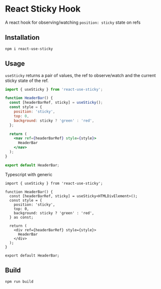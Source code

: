# React Sticky Hook

A react hook for observing/watching `position: sticky` state on refs

## Installation

`npm i react-use-sticky`

## Usage

`useSticky` returns a pair of values, the ref to observe/watch and the current sticky state of the ref.

```jsx
import { useSticky } from 'react-use-sticky';

function HeaderBar() {
  const [headerBarRef, sticky] = useSticky();
  const style = {
    position: 'sticky',
    top: 0,
    background: sticky ? 'green' : 'red',
  };

  return (
    <nav ref={headerBarRef} style={style}>
      HeaderBar
    </nav>
  );
}

export default HeaderBar;
```

Typescript with generic

```tsx
import { useSticky } from 'react-use-sticky';

function HeaderBar() {
  const [headerBarRef, sticky] = useSticky<HTMLDivElement>();
  const style = {
    position: 'sticky',
    top: 0,
    background: sticky ? 'green' : 'red',
  } as const;

  return (
    <div ref={headerBarRef} style={style}>
      HeaderBar
    </div>
  );
}

export default HeaderBar;
```

## Build

```bash
npm run build
```
